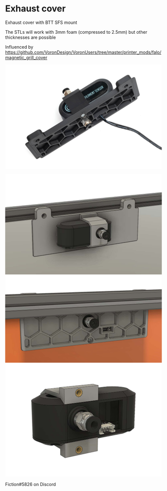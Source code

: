 # Exhaust cover

Exhaust cover with BTT SFS mount

The STLs will work with 3mm foam (compressed to 2.5mm) but other thicknesses are possible

Influenced by https://github.com/VoronDesign/VoronUsers/tree/master/printer_mods/falo/magnetic_grill_cover

![](./Images/_DSF0923.jpg)

![](./Images/Exhaust_cover_SFS_04.jpg)
![](./Images/Exhaust_cover_SFS_07.jpg)
![](./Images/Exhaust_cover_SFS_06.jpg)

Fiction#5826 on Discord
